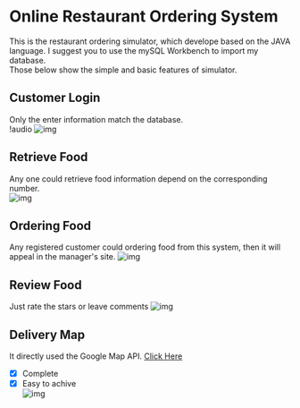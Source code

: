 # Online Restaurant Ordering System
This is the restaurant ordering simulator, which develope based on the JAVA language. I suggest you to use the mySQL Workbench to import my database.  
Those below show the simple and basic features of simulator.

## Customer Login
Only the enter information match the database.  
!audio[](https://github.com/shirongzheng/CSC322-Online-Restaurant-Ordering-System/blob/master/src/lost.wav)
![img](https://github.com/shirongzheng/CSC322-Online-Restaurant-Ordering-System/blob/master/GIF/CustomerLogin.gif)  

## Retrieve Food  
Any one could retrieve food information depend on the corresponding number.  
![img](https://github.com/shirongzheng/CSC322-Online-Restaurant-Ordering-System/blob/master/GIF/RetrieveFood.gif)

## Ordering Food  
Any registered customer could ordering food from this system, then it will appeal in the manager's site.
![img](https://github.com/shirongzheng/CSC322-Online-Restaurant-Ordering-System/blob/master/GIF/OrderingFood.gif)  

## Review Food  
Just rate the stars or leave comments
![img](https://github.com/shirongzheng/CSC322-Online-Restaurant-Ordering-System/blob/master/GIF/ReviewFood.gif)  


## Delivery Map
It directly used the Google Map API.  [Click Here](https://github.com/shirongzheng/CSC322-Online-Restaurant-Ordering-System/blob/master/src/GoogleMapWithSearchAndDirection.html)  
- [x] Complete  
- [x] Easy to achive  
![img](https://github.com/shirongzheng/CSC322-Online-Restaurant-Ordering-System/blob/master/GIF/Map.gif)
